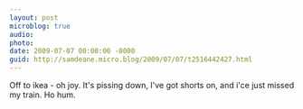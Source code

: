 ```yaml
---
layout: post
microblog: true
audio: 
photo: 
date: 2009-07-07 00:00:00 -0000
guid: http://samdeane.micro.blog/2009/07/07/t2516442427.html
---
```

Off to ikea - oh joy. It's pissing down, I've got shorts on, and i'ce just missed my train. Ho hum.
